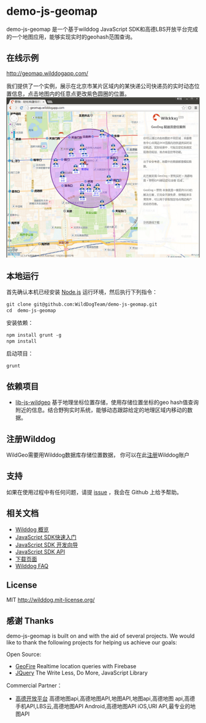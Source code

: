 # demo-js-geomap

demo-js-geomap 是一个基于wilddog JavaScript SDK和高德LBS开放平台完成的一个地图应用，能够实现实时的geohash范围查询。

## 在线示例
http://geomap.wilddogapp.com/

我们提供了一个实例，展示在北京市某片区域内的某快递公司快递员的实时动态位置信息，点击地图内的任意点更改紫色圆圈的位置。
[![ 在 GeoMap 演示截图](screenshot.jpg)](http://geomap.wilddogapp.com/)


## 本地运行

首先确认本机已经安装 [Node.js](http://nodejs.org/) 运行环境，然后执行下列指令：

```
git clone git@github.com:WildDogTeam/demo-js-geomap.git
cd  demo-js-geomap
```

安装依赖：

```
npm install grunt -g
npm install
```

启动项目：

```
grunt
```

## 依赖项目

* [lib-js-wildgeo](https://github.com/WildDogTeam/lib-js-wildgeo) 基于地理坐标位置存储，使用存储位置坐标的geo hash值查询附近的信息。结合野狗实时系统，能够动态跟踪给定的地理区域内移动的数据。


## 注册Wilddog
WildGeo需要用Wilddog数据库存储位置数据， 你可以在此[注册](https://www.wilddog.com/my-account/signup)Wilddog账户

## 支持
如果在使用过程中有任何问题，请提 [issue](https://github.com/WildDogTeam/demo-js-geomap/issues) ，我会在 Github 上给予帮助。

## 相关文档

* [Wilddog 概览](https://z.wilddog.com/overview/guide)
* [JavaScript SDK快速入门](https://z.wilddog.com/web/quickstart)
* [JavaScript SDK 开发向导](https://z.wilddog.com/web/guide/1)
* [JavaScript SDK API](https://z.wilddog.com/web/api)
* [下载页面](https://www.wilddog.com/download/)
* [Wilddog FAQ](https://z.wilddog.com/faq/qa)

## License
MIT
http://wilddog.mit-license.org/

## 感谢 Thanks

demo-js-geomap is built on and with the aid of several  projects. We would like to thank the following projects for helping us achieve our goals:

Open Source:

* [GeoFire](https://github.com/firebase/geofire-js) Realtime location queries with Firebase
* [JQuery](http://jquery.com) The Write Less, Do More, JavaScript Library

Commercial Partner：

* [高德开放平台](http://lbs.amap.com)  高德地图api,高德地图API,地图API,地图api,高德地图 api,高德手机API,LBS云,高德地图API Android,高德地图API iOS,URI API,最专业的地图API
